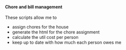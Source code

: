 #### Chore and bill management

These scripts allow me to
- assign chores for the house
- generate the html for the chore assignment
- calculate the util cost per person
- keep up to date with how much each person owes me
